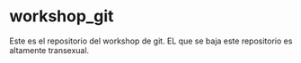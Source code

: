 # workshop_git
Este es el repositorio del workshop de git. EL que se baja este repositorio es altamente transexual.
